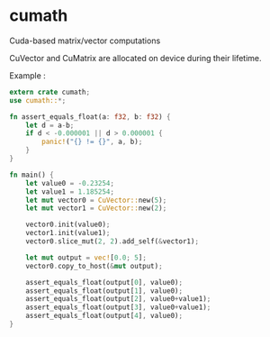 # cumath
Cuda-based matrix/vector computations

CuVector and CuMatrix are allocated on device during their lifetime.

Example :
```rust
extern crate cumath;
use cumath::*;

fn assert_equals_float(a: f32, b: f32) {
    let d = a-b;
    if d < -0.000001 || d > 0.000001 {
        panic!("{} != {}", a, b);
    }
}

fn main() {
    let value0 = -0.23254;
    let value1 = 1.185254;
    let mut vector0 = CuVector::new(5);
    let mut vector1 = CuVector::new(2);

    vector0.init(value0);
    vector1.init(value1);
    vector0.slice_mut(2, 2).add_self(&vector1);

    let mut output = vec![0.0; 5];
    vector0.copy_to_host(&mut output);

    assert_equals_float(output[0], value0);
    assert_equals_float(output[1], value0);
    assert_equals_float(output[2], value0+value1);
    assert_equals_float(output[3], value0+value1);
    assert_equals_float(output[4], value0);
}

```
